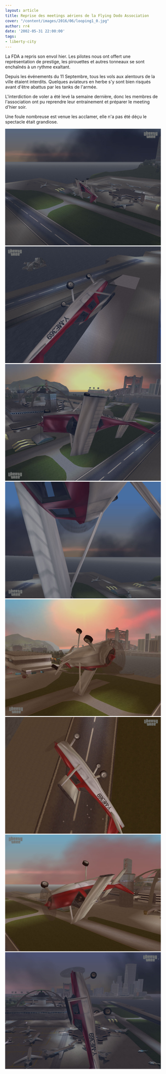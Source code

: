 ```yaml
---
layout: article
title: Reprise des meetings aériens de la Flying Dodo Association
cover: "/content/images/2016/06/looping1_0.jpg"
author: rr4
date: '2002-05-31 22:00:00'
tags:
- liberty-city
---
```


La FDA a repris son envol hier. Les pilotes nous ont offert une représentation de prestige, les pirouettes et autres tonneaux se sont enchaînés à un rythme exaltant.

Depuis les événements du 11 Septembre, tous les vols aux alentours de la ville étaient interdits. Quelques aviateurs en herbe s'y sont bien risqués avant d'être abattus par les tanks de l'armée.

L'interdiction de voler a été levé la semaine dernière, donc les membres de l'association ont pu reprendre leur entrainement et préparer le meeting d'hier soir.

Une foule nombreuse est venue les acclamer, elle n'a pas été déçu le spectacle était grandiose.

![](  /content/images/v1/user0/tonneau1.jpg)  
 ![](  /content/images/v1/user0/tonneau2.jpg)  
 ![](  /content/images/v1/user0/tonneau3.jpg)  
 ![](  /content/images/v1/user0/tonneau4.jpg)  
 ![](  /content/images/v1/user0/looping1.jpg)  
 ![](  /content/images/v1/user0/looping2.jpg)  
 ![](  /content/images/v1/user0/looping3.jpg)  
 ![](  /content/images/v1/user0/looping4.jpg)

<!--kg-card-end: markdown-->
